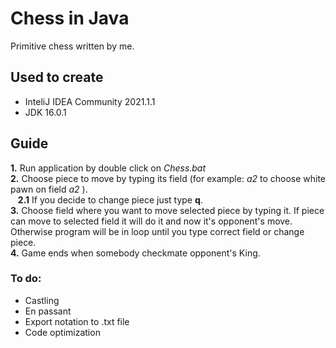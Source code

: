 # Chess in Java
Primitive chess written by me.

## Used to create
- InteliJ IDEA Community 2021.1.1
- JDK 16.0.1

## Guide
**1.** Run application by double click on _Chess.bat_ <br>
**2.** Choose piece to move by typing its field (for example: _a2_ to choose white pawn on field _a2_ ).<br>
&nbsp;&nbsp;&nbsp;**2.1** If you decide to change piece just type **q**. <br>
**3.** Choose field where you want to move selected piece by typing it. If piece can move to selected field it will do it and now it's opponent's move. Otherwise program will be in loop until you type correct field or change piece. <br>
**4.** Game ends when somebody checkmate opponent's King.



### To do:
- Castling
- En passant
- Export notation to .txt file
- Code optimization
